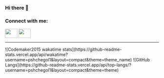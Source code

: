### Hi there 👋





<h3 align="left">Connect with me:</h3>
<p align="left">
<a href="https://www.facebook.com/profile.php?id=100013244742377" target="blank"><img align="center" src="https://cdn.jsdelivr.net/npm/simple-icons@3.0.1/icons/facebook.svg" alt="" height="30" width="40" /></a>
<a href="https://vk.com/id_pavs" target="blank"><img align="center" src="https://cdn.jsdelivr.net/npm/simple-icons@3.0.1/icons/vk.svg" alt="" height="30" width="40" /></a>
</p>
<hr/>
![Codemaker2015 wakatime stats](https://github-readme-stats.vercel.app/api/wakatime?username=pshchegol1&layout=compact&theme=theme_name)
![GitHub Langs](https://github-readme-stats.vercel.app/api/top-langs/?username=pshchegol1&layout=compact&theme=theme)


